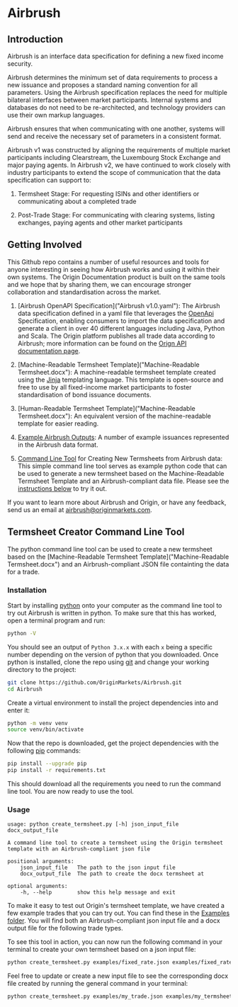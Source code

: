 # Airbrush

## Introduction

Airbrush is an interface data specification for defining a new fixed income security.

Airbrush determines the minimum set of data requirements to process a new issuance and proposes a standard
naming convention for all parameters. Using the Airbrush specification replaces the need for multiple
bilateral interfaces between market participants. Internal systems and databases do not need to be
re-architected, and technology providers can use their own markup languages.

Airbrush ensures that when communicating with one another, systems will send and receive the necessary
set of parameters in a consistent format.

Airbrush v1 was constructed by aligning the requirements of multiple market participants including
Clearstream, the Luxembourg Stock Exchange and major paying agents. In Airbrush v2, we have continued
to work closely with industry participants to extend the scope of communication that the data specification
can support to:

 1. Termsheet Stage: For requesting ISINs and other identifiers or communicating about a completed trade

 2. Post-Trade Stage: For communicating with clearing systems, listing exchanges, paying agents and other
 market participants

## Getting Involved

This Github repo contains a number of useful resources and tools for anyone interesting in seeing how
Airbrush works and using it within their own systems. The Origin Documentation product is built on the same
tools and we hope that by sharing them, we can encourage stronger collaboration and standardisation across
the market.

 1. [Airbrush OpenAPI Specification]("Airbrush v1.0.yaml"): The Airbrush data specification defined in a
 yaml file that leverages the [OpenApi](https://www.openapis.org/) Specification, enabling consumers to
 import the data specification and generate a client in over 40 different languages including Java, Python
 and Scala. The Origin platform publishes all trade data according to Airbrush; more information can be
 found on the [Orign API documentation page](https://login2.originmarkets.com/api/trades/).

 2. [Machine-Readable Termsheet Template]("Machine-Readable Termsheet.docx"): A machine-readable termsheet
 template created using the [Jinja](https://jinja.palletsprojects.com/en/3.0.x/) templating language. This
 template is open-source and free to use by all fixed-income market participants to foster
 standardisation of bond issuance documents.

 3. [Human-Readable Termsheet Template]("Machine-Readable Termsheet.docx"): An equivalent version of the
 machine-readable template for easier reading.

 4. [Example Airbrush Outputs](./examples): A number of example issuances represented in the Airbrush
 data format.

 5. [Command Line Tool](create_termsheet.py) for Creating New Termsheets from Airbrush data: This simple
 command line tool serves as example python code that can be used to generate a new termsheet based on
 the Machine-Readable Termsheet Template and an Airbrush-compliant data file. Please see the [instructions
 below](#termsheet-creator-command-line-tool) to try it out.

If you want to learn more about Airbrush and Origin, or have any feedback, send us an email at
airbrush@originmarkets.com.

## Termsheet Creator Command Line Tool

The python command line tool can be used to create a new termsheet based on the
[Machine-Readable Termsheet Template]("Machine-Readable Termsheet.docx") and an Airbrush-compliant JSON
file containting the data for a trade.

### Installation

Start by installing [python](https://www.python.org/downloads/) onto your computer as the command line
tool to try out Airbrush is written in python. To make sure that this has worked, open a terminal program
and run:

```sh
python -V
```

You should see an output of `Python 3.x.x` with each `x` being a specific number depending on the version
of python that you downloaded. Once python is installed, clone the repo using [git](https://git-scm.com/)
and change your working directory to the project:

```sh
git clone https://github.com/OriginMarkets/Airbrush.git
cd Airbrush
```

Create a virtual environment to install the project dependencies into and enter it:

```sh
python -m venv venv
source venv/bin/activate
```

Now that the repo is downloaded, get the project dependencies with the following
[pip](https://www.python.org/downloads/) commands:

```sh
pip install --upgrade pip
pip install -r requirements.txt
```

This should download all the requirements you need to run the command line tool. You are now ready to use
the tool.

### Usage

```
usage: python create_termsheet.py [-h] json_input_file docx_output_file

A command line tool to create a termsheet using the Origin termsheet template with an Airbrush-compliant json file

positional arguments:
    json_input_file   The path to the json input file
    docx_output_file  The path to create the docx termsheet at

optional arguments:
    -h, --help        show this help message and exit
```

To make it easy to test out Origin's termsheet template, we have created a few example trades that you can
try out. You can find these in the [Examples folder](./examples). You will find both an
Airbrush-compliant json input file and a docx output file for the following trade types.

To see this tool in action, you can now run the following command in your terminal to create your own
termsheet based on a json input file:

```sh
python create_termsheet.py examples/fixed_rate.json examples/fixed_rate.docx
```

Feel free to update or create a new input file to see the corresponding docx file created by running the
general command in your terminal:

```sh
python create_termsheet.py examples/my_trade.json examples/my_termsheet.docx
```
